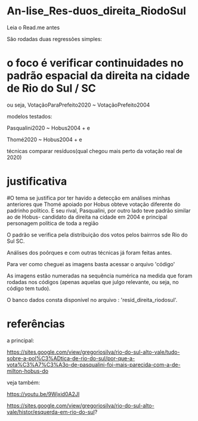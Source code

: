# An-lise_Res-duos_direita_RiodoSul
Leia o Read.me antes


São rodadas duas regressões simples:

 # o foco é verificar continuidades no padrão espacial da direita na cidade de Rio do Sul / SC

ou seja, VotaçãoParaPrefeito2020 ~ VotaçãoPrefeito2004

modelos testados:

Pasqualini2020 ~ Hobus2004 + e

Thomé2020 ~ Hobus2004 + e

técnicas comparar resíduos(qual chegou mais perto da votação real de 2020)


# justificativa
#O tema se justifica por ter havido a detecção em análises minhas anteriores que Thomé apoiado por Hobus obteve votação diferente do padrinho político. 
E seu rival, Pasqualini, por outro lado teve padrão similar ao de Hobus- candidato da direita na cidade em 2004 e principal personagem política de toda a região

O padrão se verifica pela distribuição dos votos pelos bairrros sde Rio do Sul SC.

Análises dos poôrques  e com outras técnicas já foram feitas antes. 

Para ver como cheguei as imagens basta acessar o arquivo 'código'

As imagens estão numeradas na sequência numérica na medida que foram rodadas nos códigos (apenas aquelas que julgo relevante, ou seja, no código tem tudo).

O banco dados consta disponível no arquivo : 'resid_direita_riodosul'.

# referências

a principal:

https://sites.google.com/view/gregoriosilva/rio-do-sul-alto-vale/tudo-sobre-a-pol%C3%ADtica-de-rio-do-sul/por-que-a-vota%C3%A7%C3%A3o-de-pasqualini-foi-mais-parecida-com-a-de-milton-hobus-do

veja também:

https://youtu.be/9Wjxid0A2JI

https://sites.google.com/view/gregoriosilva/rio-do-sul-alto-vale/histor/esquerda-em-rio-do-sul?
